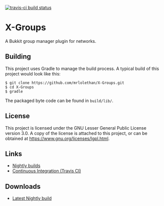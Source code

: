 [![travis-ci build status](https://travis-ci.org/mrlolethan/X-Groups.svg)](https://travis-ci.org/mrlolethan/X-Groups)
# X-Groups
A Bukkit group manager plugin for networks.

## Building
This project uses Gradle to manage the build process. A typical build of this project would look like this:
```
$ git clone https://github.com/mrlolethan/X-Groups.git
$ cd X-Groups
$ gradle
```
The packaged byte code can be found in `build/lib/`.

## License
This project is licensed under the GNU Lesser General Public License version 3.0. A copy of the license is attached to this project, or can be obtained at https://www.gnu.org/licenses/lgpl.html.

## Links
- [Nightly builds](http://ci.mrlolethan.com/job/X-Groups/)
- [Continuous Integration (Travis CI)](https://travis-ci.org/mrlolethan/X-Groups)

## Downloads
- [Latest Nightly build](http://ci.mrlolethan.com/job/X-Groups/lastSuccessfulBuild/artifact/build/libs/X-Groups.jar)
